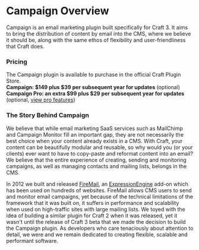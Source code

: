 # Campaign Overview

Campaign is an email marketing plugin built specifically for Craft 3. It aims to bring the distribution of content by email into the CMS, where we believe it should be, along with the same ethos of flexibility and user-friendliness that Craft does. 

### Pricing
The Campaign plugin is available to purchase in the official Craft Plugin Store.  
**Campaign: $149 plus $39 per subsequent year for updates** (optional)  
**Campaign Pro: an extra $99 plus $29 per subsequent year for updates** (optional, [view pro features](https://craftcampaign.com/docs/pro-features))

### The Story Behind Campaign
We believe that while email marketing SaaS services such as MailChimp and Campaign Monitor fill an important gap, they are not necessarily the best choice when your content already exists in a CMS. With Craft, your content can be beautifully modular and reusable, so why would you (or your clients) ever want to have to copy-paste and reformat content into an email? We believe that the entire experience of creating, sending and monitoring campaigns, as well as managing contacts and mailing lists, belongs in the CMS.

In 2012 we built and released [FireMail](https://putyourlightson.com/expressionengine-addons/firemail), an [ExpressionEngine](https://expressionengine.com/) add-on which has been used on hundreds of websites. FireMail allows CMS users to send and monitor email campaigns, yet because of the technical limitations of the framework that it was built on, it suffers in performance and scalability when used on high-traffic sites with large mailing lists. We toyed with the idea of building a similar plugin for Craft 2 when it was released, yet it wasn't until the release of Craft 3 beta that we made the decision to build the Campaign plugin. As developers who care tenaciously about attention to detail, we were and we remain dedicated to creating flexible, scalable and performant software.